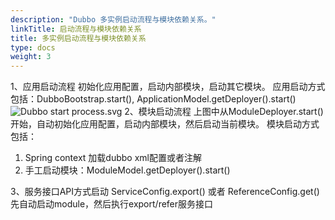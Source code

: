 ```yaml
---
description: "Dubbo 多实例启动流程与模块依赖关系。"
linkTitle: 启动流程与模块依赖关系
title: 多实例启动流程与模块依赖关系
type: docs
weight: 3
---
```


1、应用启动流程
初始化应用配置，启动内部模块，启动其它模块。
应用启动方式包括：DubboBootstrap.start(),  ApplicationModel.getDeployer().start()
![Dubbo start process.svg](https://cdn.nlark.com/yuque/0/2021/svg/2391732/1634895625292-99fdac6f-3371-4147-9ad5-9428296cb083.svg#clientId=u82d0d5c2-bff3-4&from=drop&id=u8db161d3&originHeight=2594&originWidth=1050&originalType=binary&ratio=1&size=64242&status=done&style=none&taskId=u8976fa81-5bc5-469a-ab4a-b4cda12cd6d)
2、模块启动流程
上图中从ModuleDeployer.start() 开始，自动初始化应用配置，启动内部模块，然后启动当前模块。
模块启动方式包括：
1) Spring context 加载dubbo xml配置或者注解
2) 手工启动模块：ModuleModel.getDeployer().start()

3、服务接口API方式启动
ServiceConfig.export() 或者 ReferenceConfig.get() 先自动启动module，然后执行export/refer服务接口






